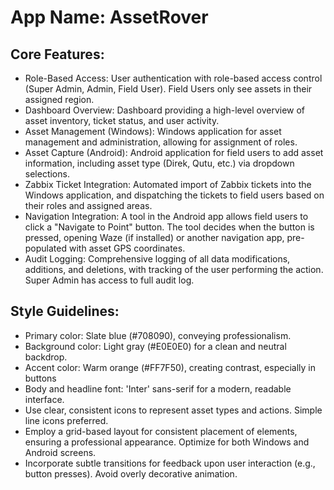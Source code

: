 # **App Name**: AssetRover

## Core Features:

- Role-Based Access: User authentication with role-based access control (Super Admin, Admin, Field User). Field Users only see assets in their assigned region.
- Dashboard Overview: Dashboard providing a high-level overview of asset inventory, ticket status, and user activity.
- Asset Management (Windows): Windows application for asset management and administration, allowing for assignment of roles.
- Asset Capture (Android): Android application for field users to add asset information, including asset type (Direk, Qutu, etc.) via dropdown selections.
- Zabbix Ticket Integration: Automated import of Zabbix tickets into the Windows application, and dispatching the tickets to field users based on their roles and assigned areas.
- Navigation Integration: A tool in the Android app allows field users to click a "Navigate to Point" button.  The tool decides when the button is pressed, opening Waze (if installed) or another navigation app, pre-populated with asset GPS coordinates.
- Audit Logging: Comprehensive logging of all data modifications, additions, and deletions, with tracking of the user performing the action. Super Admin has access to full audit log.

## Style Guidelines:

- Primary color: Slate blue (#708090), conveying professionalism.
- Background color: Light gray (#E0E0E0) for a clean and neutral backdrop.
- Accent color: Warm orange (#FF7F50), creating contrast, especially in buttons
- Body and headline font: 'Inter' sans-serif for a modern, readable interface.
- Use clear, consistent icons to represent asset types and actions. Simple line icons preferred.
- Employ a grid-based layout for consistent placement of elements, ensuring a professional appearance. Optimize for both Windows and Android screens.
- Incorporate subtle transitions for feedback upon user interaction (e.g., button presses).  Avoid overly decorative animation.